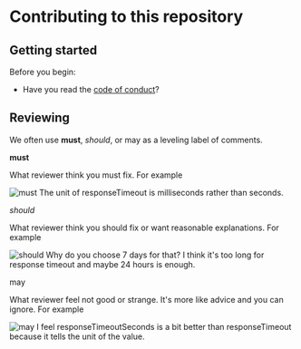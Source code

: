 # Contributing to this repository

## Getting started

Before you begin:

- Have you read the [code of conduct](./CODE_OF_CONDUCT.md)?

## Reviewing

We often use **must**, _should_, or may as a leveling label of comments.

**must**

What reviewer think you must fix. For example

![must The unit of responseTimeout is milliseconds rather than seconds.](https://user-images.githubusercontent.com/546312/127770085-fec9053b-1291-4728-854e-0ccf7c3f44d5.png)

_should_

What reviewer think you should fix or want reasonable explanations. For example

![should Why do you choose 7 days for that? I think it's too long for response timeout and maybe 24 hours is enough.](https://user-images.githubusercontent.com/546312/127770162-bdd5b421-bde4-446c-82cb-01aa7ec3504a.png)

may

What reviewer feel not good or strange. It's more like advice and you can
ignore. For example

![may I feel responseTimeoutSeconds is a bit better than responseTimeout because it tells the unit of the value.](https://user-images.githubusercontent.com/546312/127770316-996b5b62-7aba-48b6-b558-3b4fa30f1c1b.png)
